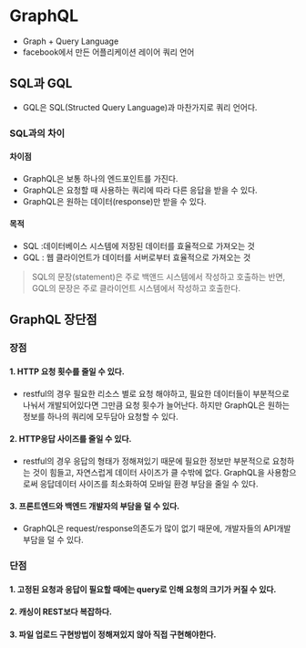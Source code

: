 # GraphQL
+ Graph + Query Language
+ facebook에서 만든 어플리케이션 레이어 쿼리 언어
## SQL과 GQL
+ GQL은 SQL(Structed Query Language)과 마찬가지로 쿼리 언어다.
### SQL과의 차이
#### 차이점
+ GraphQL은 보통 하나의 엔드포인트를 가진다.
+ GraphQL은 요청할 때 사용하는 쿼리에 따라 다른 응답을 받을 수 있다.
+ GraphQL은 원하는 데이터(response)만 받을 수 있다.
#### 목적
+ SQL :데이터베이스 시스템에 저장된 데이터를 효율적으로 가져오는 것
+ GQL : 웹 클라이언트가 데이터를 서버로부터 효율적으로 가져오는 것
> SQL의 문장(statement)은 주로 백앤드 시스템에서 작성하고 호출하는 반면, GQL의 문장은 주로 클라이언트 시스템에서 작성하고 호출한다.
## GraphQL 장단점
### 장점
#### 1. HTTP 요청 횟수를 줄일 수 있다.
  - restful의 경우 필요한 리소스 별로 요청 해야하고, 필요한 데이터들이 부분적으로 나눠서 개발되어있다면 그만큼 요청 횟수가 늘어난다. 하지만 GraphQL은 원하는 정보를 하나의 쿼리에 모두담아 요청할 수 있다.
#### 2. HTTP응답 사이즈를 줄일 수 있다.
  - restful의 경우 응답의 형태가 정해져있기 때문에 필요한 정보만 부분적으로 요청하는 것이 힘들고, 자연스럽게 데이터 사이즈가 클 수밖에 없다. GraphQL을 사용함으로써 응답데이터 사이즈를 최소화하여 모바일 환경 부담을 줄일 수 있다.
#### 3. 프론트엔드와 백엔드 개발자의 부담을 덜 수 있다.
  - GraphQL은 request/response의존도가 많이 없기 때문에, 개발자들의 API개발 부담을 덜 수 있다.
### 단점
#### 1. 고정된 요청과 응답이 필요할 때에는 query로 인해 요청의 크기가 커질 수 있다.
#### 2. 캐싱이 REST보다 복잡하다.
#### 3. 파일 업로드 구현방법이 정해져있지 않아 직접 구현해야한다.
